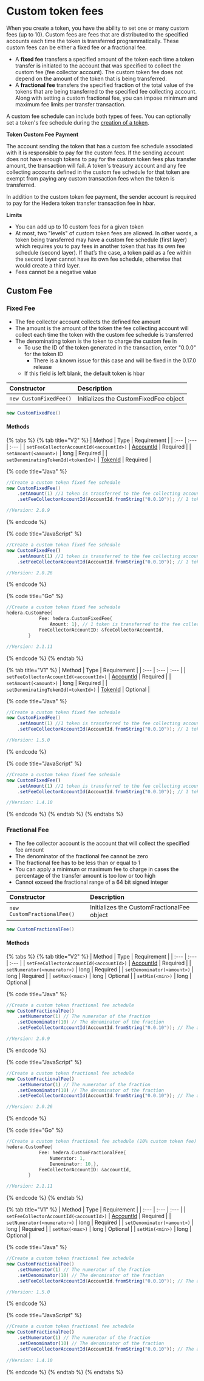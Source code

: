 # Custom token fees

When you create a token, you have the ability to set one or many custom fees \(up to 10\). Custom fees are fees that are distributed to the specified accounts each time the token is transferred programmatically. These custom fees can be either a fixed fee or a fractional fee. 

* A **fixed fee** transfers a specified amount of the token each time a token transfer is initiated to the account that was specified to collect the custom fee \(fee collector account\). The custom token fee does not depend on the amount of the token that is being transferred. 
* A **fractional fee** transfers the specified fraction of the total value of the tokens that are being transferred to the specified fee collecting account. Along with setting a custom fractional fee, you can impose minimum and maximum fee limits per transfer transaction. 

A custom fee schedule can include both types of fees. You can optionally set a token's fee schedule during the [creation of a token](define-a-token.md).

**Token Custom Fee Payment**

The account sending the token that has a custom fee schedule associated with it is responsible to pay for the custom fees. If the sending account does not have enough tokens to pay for the custom token fees plus transfer amount, the transaction will fail. A token's treasury account and any fee collecting accounts defined in the custom fee schedule for that token are exempt from paying any custom transaction fees when the token is transferred. 

In addition to the custom token fee payment, the sender account is required to pay for the Hedera token transfer transaction fee in hbar.

**Limits**

* You can add up to 10 custom fees for a given token
* At most, two "levels" of custom token fees are allowed. In other words, a token being transferred may have a custom fee schedule \(first layer\) which requires you to pay fees in another token that has its own fee schedule \(second layer\). If that’s the case, a token paid as a fee within the second layer cannot have its own fee schedule, otherwise that would create a third layer.
* Fees cannot be a negative value

## Custom Fee 

### Fixed Fee

* The fee collector account collects the defined fee amount
* The amount is the amount of the token the fee collecting account will collect each time the token with the custom fee schedule is transferred
* The denominating token is the token to charge the custom fee in
  * To use the ID of the token generated in the transaction, enter "0.0.0" for the token ID
    * There is a known issue for this case and will be fixed in the 0.17.0 release
  * If this field is left blank, the default token is hbar

| Constructor | Description |
| :--- | :--- |
| `new CustomFixedFee()` | Initializes the CustomFixedFee object |

```java
new CustomFixedFee()
```

#### Methods

{% tabs %}
{% tab title="V2" %}
| Method | Type | Requirement |
| :--- | :--- | :--- |
| `setFeeCollectorAccountId(<accountId>)` | [AccountId](../../hedera-api/basic-types/accountid.md) | Required |
| `setAmount(<amount>)` | long | Required |
| `setDenominatingTokenId(<tokenId>)` | [TokenId](../../hedera-api/basic-types/tokenid.md) | Required |

{% code title="Java" %}
```java
//Create a custom token fixed fee schedule
new CustomFixedFee()
    .setAmount(1) //1 token is transferred to the fee collecting account each time this token is transferred
    .setFeeCollectorAccountId(AccountId.fromString("0.0.10")); // 1 token is sent to this account everytime it is transferred

//Version: 2.0.9
```
{% endcode %}

{% code title="JavaScript" %}
```javascript
//Create a custom token fixed fee schedule
new CustomFixedFee()
    .setAmount(1) //1 token is transferred to the fee collecting account each time this token is transferred
    .setFeeCollectorAccountId(AccountId.fromString("0.0.10")); // 1 token is sent to this account everytime it is transferred

//Version: 2.0.26
```
{% endcode %}

{% code title="Go" %}
```go
//Create a custom token fixed fee schedule
hedera.CustomFee{
			Fee: hedera.CustomFixedFee{
				Amount: 1}, // 1 token is transferred to the fee collecting account each time this token is transferred
			FeeCollectorAccountID: &feeCollectorAccountId,
		}

//Version: 2.1.11
```
{% endcode %}
{% endtab %}

{% tab title="V1" %}
| Method | Type | Requirement |
| :--- | :--- | :--- |
| `setFeeCollectorAccountId(<accountId>)` | [AccountId](../specialized-types.md#accountid) | Required |
| `setAmount(<amount>)` | long | Required |
| `setDenominatingTokenId(<tokenId>)` | [TokenId](token-id.md) | Optional |

{% code title="Java" %}
```java
//Create a custom token fixed fee schedule
new CustomFixedFee()
    .setAmount(1) //1 token is transferred to the fee collecting account each time this token is transferred
    .setFeeCollectorAccountId(AccountId.fromString("0.0.10")); // 1 token is sent to this account everytime it is transferred

//Version: 1.5.0
```
{% endcode %}

{% code title="JavaScript" %}
```javascript
//Create a custom token fixed fee schedule
new CustomFixedFee()
    .setAmount(1) //1 token is transferred to the fee collecting account each time this token is transferred
    .setFeeCollectorAccountId(AccountId.fromString("0.0.10")); // 1 token is sent to this account everytime it is transferred

//Version: 1.4.10
```
{% endcode %}
{% endtab %}
{% endtabs %}

### Fractional Fee

* The fee collector account is the account that will collect the specified fee amount
* The denominator of the fractional fee cannot be zero
* The fractional fee has to be less than or equal to 1
* You can apply a minimum or maximum fee to charge in cases the percentage of the transfer amount is too low or too high
* Cannot exceed the fractional range of a 64 bit signed integer

| Constructor | Description |
| :--- | :--- |
| `new CustomFractionalFee()` | Initializes the CustomFractionalFee object |

```java
new CustomFractionalFee()
```

#### Methods

{% tabs %}
{% tab title="V2" %}
| Method | Type | Requirement |
| :--- | :--- | :--- |
| `setFeeCollectorAccountId(<accountId>)` | [AccountId](../specialized-types.md#accountid) | Required |
| `setNumerator(<numerator>)` | long | Required |
| `setDenominator(<amount>)` | long | Required |
| `setMax(<max>)` | long | Optional |
| `setMin(<min>)` | long | Optional |

{% code title="Java" %}
```java
//Create a custom token fractional fee schedule
new CustomFractionalFee()
    .setNumerator(1) // The numerator of the fraction
    .setDenominator(10) // The denominator of the fraction
    .setFeeCollectorAccountId(AccountId.fromString("0.0.10")); // The account collecting the 10% custom fee each time the token is transferred

//Version: 2.0.9
```
{% endcode %}

{% code title="JavaScript" %}
```javascript
//Create a custom token fractional fee schedule
new CustomFractionalFee()
    .setNumerator(1) // The numerator of the fraction
    .setDenominator(10) // The denominator of the fraction
    .setFeeCollectorAccountId(AccountId.fromString("0.0.10")); // The account collecting the 10% custom fee each time the token is transferred

//Version: 2.0.26    
```
{% endcode %}

{% code title="Go" %}
```go
//Create a custom token fractional fee schedule (10% custom token fee)
hedera.CustomFee{
			Fee: hedera.CustomFractionalFee{
				Numerator: 1,
				Denominator: 10,},
			FeeCollectorAccountID: &accountId,
		}

//Version: 2.1.11
```
{% endcode %}
{% endtab %}

{% tab title="V1" %}
| Method | Type | Requirement |
| :--- | :--- | :--- |
| `setFeeCollectorAccountId(<accountId>)` | [AccountId](../specialized-types.md#accountid) | Required |
| `setNumerator(<numerator>)` | long | Required |
| `setDenominator(<amount>)` | long | Required |
| `setMax(<max>)` | long | Optional |
| `setMin(<min>)` | long | Optional |

{% code title="Java" %}
```java
//Create a custom token fractional fee schedule
new CustomFractionalFee()
    .setNumerator(1) // The numerator of the fraction
    .setDenominator(10) // The denominator of the fraction
    .setFeeCollectorAccountId(AccountId.fromString("0.0.10")); // The account collecting the 10% custom fee each time the token is transferred

//Version: 1.5.0
```
{% endcode %}

{% code title="JavaScript" %}
```javascript
//Create a custom token fractional fee schedule 
new CustomFractionalFee()
    .setNumerator(1) // The numerator of the fraction
    .setDenominator(10) // The denominator of the fraction
    .setFeeCollectorAccountId(AccountId.fromString("0.0.10")); // The account collecting the 10% custom fee each time the token is transferred
    
//Version: 1.4.10
```
{% endcode %}
{% endtab %}
{% endtabs %}

